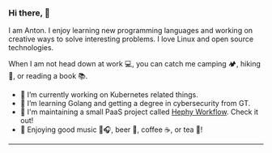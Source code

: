 ### Hi there, 👋

I am Anton. I enjoy learning new programming languages and working on creative ways to solve interesting problems. I love Linux and open source technologies.

When I am not head down at work 💻, you can catch me camping 🏕️, hiking 🥾, or reading a book 📚.

- 🔭 I’m currently working on Kubernetes related things.
- 🌱 I’m learning Golang and getting a degree in cybersecurity from GT.
- 🔧 I'm maintaining a small PaaS project called [Hephy Workflow](https://web.teamhephy.com/). Check it out!
- 💬 Enjoying good music 🎸🎧, beer 🍺, coffee ☕, or tea 🍵!

<hr>

<!--
**Cryptophobia/cryptophobia** is a ✨ _special_ ✨ repository because its `README.md` (this file) appears on your GitHub profile.

Here are some ideas to get you started:

- 🔭 I’m currently working on ...
- 🌱 I’m currently learning ...
- 👯 I’m looking to collaborate on ...
- 🤔 I’m looking for help with ...
- 💬 Ask me about ...
- 📫 How to reach me: ...
- 😄 Pronouns: ...
- ⚡ Fun fact: ...
-->
